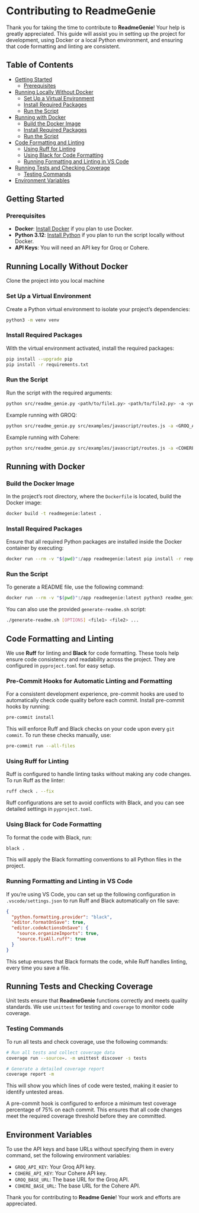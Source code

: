 <!-- omit in toc -->

# Contributing to ReadmeGenie

Thank you for taking the time to contribute to **ReadmeGenie**! Your help is greatly appreciated. This guide will assist you in setting up the project for development, using Docker or a local Python environment, and ensuring that code formatting and linting are consistent.

## Table of Contents

- [Getting Started](#getting-started)
  - [Prerequisites](#prerequisites)
- [Running Locally Without Docker](#running-locally-without-docker)
  - [Set Up a Virtual Environment](#set-up-a-virtual-environment)
  - [Install Required Packages](#install-required-packages)
  - [Run the Script](#run-the-script)
- [Running with Docker](#running-with-docker)
  - [Build the Docker Image](#build-the-docker-image)
  - [Install Required Packages](#install-required-packages)
  - [Run the Script](#run-the-script)
- [Code Formatting and Linting](#code-formatting-and-linting)
  - [Using Ruff for Linting](#using-ruff-for-linting)
  - [Using Black for Code Formatting](#using-black-for-code-formatting)
  - [Running Formatting and Linting in VS Code](#running-formatting-and-linting-in-vs-code)
- [Running Tests and Checking Coverage](#running-tests-and-checking-coverage)
  - [Testing Commands](#testing-commands)
- [Environment Variables](#environment-variables)

## Getting Started

### Prerequisites

- **Docker**: [Install Docker](https://docs.docker.com/get-docker/) if you plan to use Docker.
- **Python 3.12**: [Install Python](https://www.python.org/downloads/) if you plan to run the script locally without Docker.
- **API Keys**: You will need an API key for Groq or Cohere.

## Running Locally Without Docker

Clone the project into you local machine

### Set Up a Virtual Environment

Create a Python virtual environment to isolate your project’s dependencies:

```bash
python3 -m venv venv
```

### Install Required Packages

With the virtual environment activated, install the required packages:

```bash
pip install --upgrade pip
pip install -r requirements.txt
```

### Run the Script

Run the script with the required arguments:

```bash
python src/readme_genie.py <path/to/file1.py> <path/to/file2.py> -a <your_api_key> -u <https://api.groq.com> -o <file_name>.md -t
```

Example running with GROQ:

```bash
python src/readme_genie.py src/examples/javascript/routes.js -a <GROQ_API_KEY> -u https://api.groq.com
```

Example running with Cohere:

```bash
python src/readme_genie.py src/examples/javascript/routes.js -a <COHERE_API_KEY> -u https://api.cohere.ai/v1
```

## Running with Docker

### Build the Docker Image

In the project’s root directory, where the `Dockerfile` is located, build the Docker image:

```bash
docker build -t readmegenie:latest .
```

### Install Required Packages

Ensure that all required Python packages are installed inside the Docker container by executing:

```bash
docker run --rm -v "$(pwd)":/app readmegenie:latest pip install -r requirements.txt
```

### Run the Script

To generate a README file, use the following command:

```bash
docker run --rm -v "$(pwd)":/app readmegenie:latest python3 readme_genie.py [OPTIONS] <file1> <file2> ...
```

You can also use the provided `generate-readme.sh` script:

```bash
./generate-readme.sh [OPTIONS] <file1> <file2> ...
```

## Code Formatting and Linting

We use **Ruff** for linting and **Black** for code formatting. These tools help ensure code consistency and readability across the project. They are configured in `pyproject.toml` for easy setup.

### Pre-Commit Hooks for Automatic Linting and Formatting

For a consistent development experience, pre-commit hooks are used to automatically check code quality before each commit. Install pre-commit hooks by running:

```bash
pre-commit install
```

This will enforce Ruff and Black checks on your code upon every `git commit`. To run these checks manually, use:

```bash
pre-commit run --all-files
```

### Using Ruff for Linting

Ruff is configured to handle linting tasks without making any code changes. To run Ruff as the linter:

```bash
ruff check . --fix
```

Ruff configurations are set to avoid conflicts with Black, and you can see detailed settings in `pyproject.toml`.

### Using Black for Code Formatting

To format the code with Black, run:

```bash
black .
```

This will apply the Black formatting conventions to all Python files in the project.

### Running Formatting and Linting in VS Code

If you’re using VS Code, you can set up the following configuration in `.vscode/settings.json` to run Ruff and Black automatically on file save:

```json
{
  "python.formatting.provider": "black",
  "editor.formatOnSave": true,
  "editor.codeActionsOnSave": {
    "source.organizeImports": true,
    "source.fixAll.ruff": true
  }
}
```

This setup ensures that Black formats the code, while Ruff handles linting, every time you save a file.

## Running Tests and Checking Coverage

Unit tests ensure that **ReadmeGenie** functions correctly and meets quality standards. We use `unittest` for testing and `coverage` to monitor code coverage.

### Testing Commands

To run all tests and check coverage, use the following commands:

```bash
# Run all tests and collect coverage data
coverage run --source=. -m unittest discover -s tests

# Generate a detailed coverage report
coverage report -m
```

This will show you which lines of code were tested, making it easier to identify untested areas.

A pre-commit hook is configured to enforce a minimum test coverage percentage of 75% on each commit. This ensures that all code changes meet the required coverage threshold before they are committed.

## Environment Variables

To use the API keys and base URLs without specifying them in every command, set the following environment variables:

- `GROQ_API_KEY`: Your Groq API key.
- `COHERE_API_KEY`: Your Cohere API key.
- `GROQ_BASE_URL`: The base URL for the Groq API.
- `COHERE_BASE_URL`: The base URL for the Cohere API.

Thank you for contributing to **Readme Genie**! Your work and efforts are appreciated.

